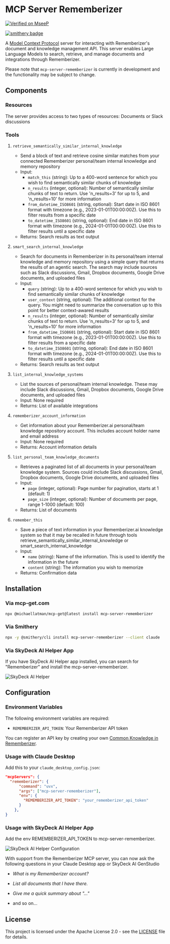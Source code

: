 # MCP Server Rememberizer

[![Verified on MseeP](https://mseep.ai/badge.svg)](https://mseep.ai/app/fe7a40fd-30c1-4767-84f9-d33bf997497e)

[![smithery badge](https://smithery.ai/badge/mcp-server-rememberizer)](https://smithery.ai/server/mcp-server-rememberizer)

A [Model Context Protocol](https://www.anthropic.com/news/model-context-protocol) server for interacting with Rememberizer's document and knowledge management API. This server enables Large Language Models to search, retrieve, and manage documents and integrations through Rememberizer.

Please note that `mcp-server-rememberizer` is currently in development and the functionality may be subject to change.

## Components

### Resources

The server provides access to two types of resources: Documents or Slack discussions

### Tools

1. `retrieve_semantically_similar_internal_knowledge`

    - Send a block of text and retrieve cosine similar matches from your connected Rememberizer personal/team internal knowledge and memory repository
    - Input:
        - `match_this` (string): Up to a 400-word sentence for which you wish to find semantically similar chunks of knowledge
        - `n_results` (integer, optional): Number of semantically similar chunks of text to return. Use 'n_results=3' for up to 5, and 'n_results=10' for more information
        - `from_datetime_ISO8601` (string, optional): Start date in ISO 8601 format with timezone (e.g., 2023-01-01T00:00:00Z). Use this to filter results from a specific date
        - `to_datetime_ISO8601` (string, optional): End date in ISO 8601 format with timezone (e.g., 2024-01-01T00:00:00Z). Use this to filter results until a specific date
    - Returns: Search results as text output

2. `smart_search_internal_knowledge`

    - Search for documents in Rememberizer in its personal/team internal knowledge and memory repository using a simple query that returns the results of an agentic search. The search may include sources such as Slack discussions, Gmail, Dropbox documents, Google Drive documents, and uploaded files
    - Input:
        - `query` (string): Up to a 400-word sentence for which you wish to find semantically similar chunks of knowledge
        - `user_context` (string, optional): The additional context for the query. You might need to summarize the conversation up to this point for better context-awared results
        - `n_results` (integer, optional): Number of semantically similar chunks of text to return. Use 'n_results=3' for up to 5, and 'n_results=10' for more information
        - `from_datetime_ISO8601` (string, optional): Start date in ISO 8601 format with timezone (e.g., 2023-01-01T00:00:00Z). Use this to filter results from a specific date
        - `to_datetime_ISO8601` (string, optional): End date in ISO 8601 format with timezone (e.g., 2024-01-01T00:00:00Z). Use this to filter results until a specific date
    - Returns: Search results as text output

3. `list_internal_knowledge_systems`

    - List the sources of personal/team internal knowledge. These may include Slack discussions, Gmail, Dropbox documents, Google Drive documents, and uploaded files
    - Input: None required
    - Returns: List of available integrations

4. `rememberizer_account_information`

    - Get information about your Rememberizer.ai personal/team knowledge repository account. This includes account holder name and email address
    - Input: None required
    - Returns: Account information details

5. `list_personal_team_knowledge_documents`

    - Retrieves a paginated list of all documents in your personal/team knowledge system. Sources could include Slack discussions, Gmail, Dropbox documents, Google Drive documents, and uploaded files
    - Input:
        - `page` (integer, optional): Page number for pagination, starts at 1 (default: 1)
        - `page_size` (integer, optional): Number of documents per page, range 1-1000 (default: 100)
    - Returns: List of documents

6. `remember_this`

    - Save a piece of text information in your Rememberizer.ai knowledge system so that it may be recalled in future through tools retrieve_semantically_similar_internal_knowledge or smart_search_internal_knowledge
    - Input:
        - `name` (string): Name of the information. This is used to identify the information in the future
        - `content` (string): The information you wish to memorize
    - Returns: Confirmation data

## Installation

### Via mcp-get.com

```bash
npx @michaellatman/mcp-get@latest install mcp-server-rememberizer
```

### Via Smithery

```bash
npx -y @smithery/cli install mcp-server-rememberizer --client claude
```

### Via SkyDeck AI Helper App

If you have SkyDeck AI Helper app installed, you can search for "Rememberizer" and install the mcp-server-rememberizer.

![SkyDeck AI Helper](https://docs.rememberizer.ai/~gitbook/image?url=https%3A%2F%2F2952947711-files.gitbook.io%2F%7E%2Ffiles%2Fv0%2Fb%2Fgitbook-x-prod.appspot.com%2Fo%2Fspaces%252FyNqpTh7Mh66N0RnO0k24%252Fuploads%252FYyy7b70uYnO8Gm5V7spp%252Fimage.png%3Falt%3Dmedia%26token%3D008d56ea-44f8-482a-a889-f7d933f1d734&width=768&dpr=2&quality=100&sign=661e8789&sv=2)

## Configuration

### Environment Variables

The following environment variables are required:

-   `REMEMBERIZER_API_TOKEN`: Your Rememberizer API token

You can register an API key by creating your own [Common Knowledge in Rememberizer](https://docs.rememberizer.ai/developer/registering-and-using-api-keys).

### Usage with Claude Desktop

Add this to your `claude_desktop_config.json`:

```json
"mcpServers": {
  "rememberizer": {
      "command": "uvx",
      "args": ["mcp-server-rememberizer"],
      "env": {
        "REMEMBERIZER_API_TOKEN": "your_rememberizer_api_token"
      }
    },
}
```

### Usage with SkyDeck AI Helper App

Add the env REMEMBERIZER_API_TOKEN to mcp-server-rememberizer.

![SkyDeck AI Helper Configuration](https://docs.rememberizer.ai/~gitbook/image?url=https%3A%2F%2F2952947711-files.gitbook.io%2F%7E%2Ffiles%2Fv0%2Fb%2Fgitbook-x-prod.appspot.com%2Fo%2Fspaces%252FyNqpTh7Mh66N0RnO0k24%252Fuploads%252FwQnwWCWlNbdVmJqyxHQp%252Fimage.png%3Falt%3Dmedia%26token%3D6032aa53-c1e9-46ee-b0fd-089fcb63dcc6&width=768&dpr=2&quality=100&sign=38c5ec43&sv=2)

With support from the Rememberizer MCP server, you can now ask the following questions in your Claude Desktop app or SkyDeck AI GenStudio

-   _What is my Rememberizer account?_

-   _List all documents that I have there._

-   _Give me a quick summary about "..."_

-   and so on...

## License

This project is licensed under the Apache License 2.0 - see the [LICENSE](LICENSE) file for details.

